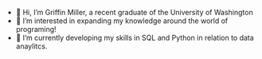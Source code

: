 - 👋 Hi, I’m Griffin Miller, a recent graduate of the University of Washington
- 👀 I’m interested in expanding my knowledge around the world of programing!
- 🌱 I’m currently developing my skills in SQL and Python in relation to data anaylitcs.

<!---
griffinmiller14/griffinmiller14 is a ✨ special ✨ repository because its `README.md` (this file) appears on your GitHub profile.
You can click the Preview link to take a look at your changes.
--->
